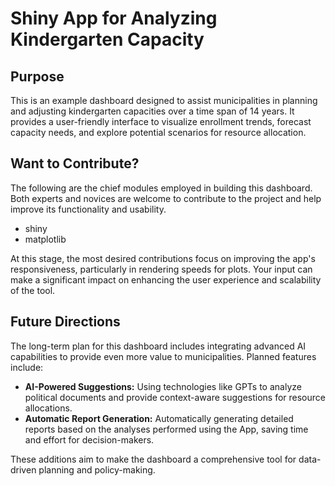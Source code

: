 # Shiny App for Analyzing Kindergarten Capacity

## Purpose

This is an example dashboard designed to assist municipalities in planning and adjusting kindergarten capacities over a time span of 14 years. It provides a user-friendly interface to visualize enrollment trends, forecast capacity needs, and explore potential scenarios for resource allocation.

## Want to Contribute?

The following are the chief modules employed in building this dashboard. Both experts and novices are welcome to contribute to the project and help improve its functionality and usability.

- shiny
- matplotlib

At this stage, the most desired contributions focus on improving the app's responsiveness, particularly in rendering speeds for plots. Your input can make a significant impact on enhancing the user experience and scalability of the tool.

## Future Directions

The long-term plan for this dashboard includes integrating advanced AI capabilities to provide even more value to municipalities. Planned features include:  

- **AI-Powered Suggestions:** Using technologies like GPTs to analyze political documents and provide context-aware suggestions for resource allocations.  
- **Automatic Report Generation:** Automatically generating detailed reports based on the analyses performed using the App, saving time and effort for decision-makers.  

These additions aim to make the dashboard a comprehensive tool for data-driven planning and policy-making.
